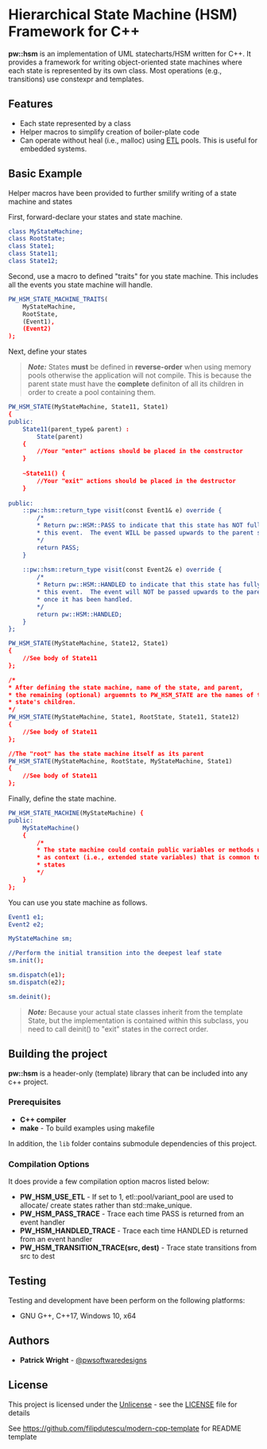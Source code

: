 # Hierarchical State Machine (HSM) Framework for C++

**pw::hsm** is an implementation of UML statecharts/HSM written for C++.
It provides a framework for writing object-oriented state machines where each
state is represented by its own class.  Most operations (e.g., transitions) use
constexpr and templates.

## Features

* Each state represented by a class
* Helper macros to simplify creation of boiler-plate code
* Can operate without heal (i.e., malloc) using 
	[ETL](https://github.com/ETLCPP/etl) pools. This is useful for embedded
	systems.
	
## Basic Example

Helper macros have been provided to further smilify writing of a state machine
and states


First, forward-declare your states and state machine.

```cmake
class MyStateMachine;
class RootState;
class State1;
class State11;
class State12;
```

Second, use a macro to defined "traits" for you state machine.  This includes
all the events you state machine will handle.

```cmake
PW_HSM_STATE_MACHINE_TRAITS(
	MyStateMachine, 
	RootState,
	(Event1),
	(Event2)
);
```

Next, define your states

> ***Note:*** States **must** be defined in **reverse-order** when using
memory pools otherwise the application will not compile.  This is because the
parent state must have the **complete** definiton of all its children in order
to create a pool containing them.

```cmake
PW_HSM_STATE(MyStateMachine, State11, State1)
{
public:
	State11(parent_type& parent) :
		State(parent)
	{
		//Your "enter" actions should be placed in the constructor
	}
	
	~State11() {
		//Your "exit" actions should be placed in the destructor
	}
	
public:
	::pw::hsm::return_type visit(const Event1& e) override { 
		/*
		* Return pw::HSM::PASS to indicate that this state has NOT fully handled
		* this event.  The event WILL be passed upwards to the parent state.
		*/
		return PASS;
	}
	
	::pw::hsm::return_type visit(const Event2& e) override {
		/*
		* Return pw::HSM::HANDLED to indicate that this state has fully handled
		* this event.  The event will NOT be passed upwards to the parent state
		* once it has been handled.
		*/
		return pw::HSM::HANDLED;
	}
};

PW_HSM_STATE(MyStateMachine, State12, State1)
{
	//See body of State11
};

/*
* After defining the state machine, name of the state, and parent,
* the remaining (optional) arguemnts to PW_HSM_STATE are the names of this 
* state's children.
*/
PW_HSM_STATE(MyStateMachine, State1, RootState, State11, State12)
{
	//See body of State11
};

//The "root" has the state machine itself as its parent
PW_HSM_STATE(MyStateMachine, RootState, MyStateMachine, State1)
{
	//See body of State11
};
```

Finally, define the state machine.

```cmake
PW_HSM_STATE_MACHINE(MyStateMachine) {
public:
	MyStateMachine()
	{
		/*
		* The state machine could contain public variables or methods used
		* as context (i.e., extended state variables) that is common to all 
		* states
		*/
	}
};
```

You can use you state machine as follows.

```cmake
Event1 e1;
Event2 e2;

MyStateMachine sm;

//Perform the initial transition into the deepest leaf state
sm.init();

sm.dispatch(e1);
sm.dispatch(e2);

sm.deinit();
```

> ***Note:*** Because your actual state classes inherit from the template State,
but the implementation is contained within this subclass, you need to call
deinit() to "exit" states in the correct order.

## Building the project

**pw::hsm** is a header-only (template) library that can be included into any
c++ project.

### Prerequisites

* **C++ compiler**
* **make** - To build examples using makefile

In addition, the `lib` folder contains submodule dependencies of this project.

### Compilation Options

It does provide a few compilation
option macros listed below:

* **PW_HSM_USE_ETL** - If set to 1, etl::pool/variant_pool are used to allocate/
	create states rather than std::make_unique.
* **PW_HSM_PASS_TRACE** - Trace each time PASS is returned from an event handler
* **PW_HSM_HANDLED_TRACE** - Trace each time HANDLED is returned from an event 
	handler
* **PW_HSM_TRANSITION_TRACE(src, dest)** - Trace state transitions from src to
	dest
                
## Testing

Testing and development have been perform on the following platforms:

* GNU G++, C++17, Windows 10, x64

## Authors

* **Patrick Wright** - [@pwsoftwaredesigns](https://github.com/pwsoftwaredesigns)

## License

This project is licensed under the [Unlicense](https://unlicense.org/) - see the
[LICENSE](LICENSE) file for details

See https://github.com/filipdutescu/modern-cpp-template for README template